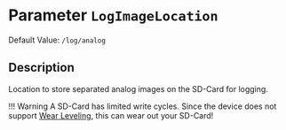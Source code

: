 # Parameter `LogImageLocation`
Default Value: `/log/analog`


## Description
Location to store separated analog images on the SD-Card for logging.

!!! Warning
    A SD-Card has limited write cycles. Since the device does not support [Wear Leveling](https://en.wikipedia.org/wiki/Wear_leveling), this can wear out your SD-Card!

